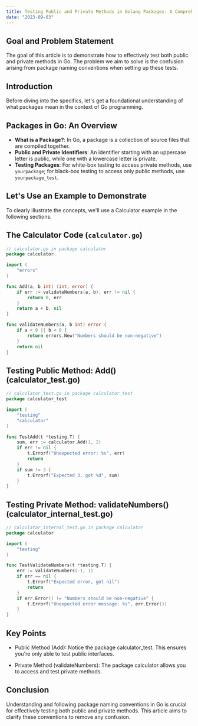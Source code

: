 ```yaml
---
title: Testing Public and Private Methods in Golang Packages: A Comprehensive Guide
date: "2023-09-03"
---
```


## Goal and Problem Statement

The goal of this article is to demonstrate how to effectively test both public and private methods in Go. The problem we aim to solve is the confusion arising from package naming conventions when setting up these tests.

## Introduction

Before diving into the specifics, let's get a foundational understanding of what packages mean in the context of Go programming.

## Packages in Go: An Overview

- **What is a Package?**: In Go, a package is a collection of source files that are compiled together.
- **Public and Private Identifiers**: An identifier starting with an uppercase letter is public, while one with a lowercase letter is private.
- **Testing Packages**: For white-box testing to access private methods, use `yourpackage`; for black-box testing to access only public methods, use `yourpackage_test`.

## Let's Use an Example to Demonstrate

To clearly illustrate the concepts, we'll use a Calculator example in the following sections.

## The Calculator Code (`calculator.go`)

```go
// calculator.go in package calculator
package calculator

import (
	"errors"
)

func Add(a, b int) (int, error) {
	if err := validateNumbers(a, b); err != nil {
		return 0, err
	}
	return a + b, nil
}

func validateNumbers(a, b int) error {
	if a < 0 || b < 0 {
		return errors.New("Numbers should be non-negative")
	}
	return nil
}
```

## Testing Public Method: Add() (calculator_test.go)

```go
// calculator_test.go in package calculator_test
package calculator_test

import (
	"testing"
	"calculator"
)

func TestAdd(t *testing.T) {
	sum, err := calculator.Add(1, 2)
	if err != nil {
		t.Errorf("Unexpected error: %s", err)
		return
	}
	if sum != 3 {
		t.Errorf("Expected 3, got %d", sum)
	}
}
```

## Testing Private Method: validateNumbers() (calculator_internal_test.go)

```go
// calculator_internal_test.go in package calculator
package calculator

import (
	"testing"
)

func TestValidateNumbers(t *testing.T) {
	err := validateNumbers(-1, 1)
	if err == nil {
		t.Errorf("Expected error, got nil")
		return
	}
	if err.Error() != "Numbers should be non-negative" {
		t.Errorf("Unexpected error message: %s", err.Error())
	}
}
```

## Key Points

- Public Method (Add): Notice the package calculator_test. This ensures you're only able to test public interfaces.

- Private Method (validateNumbers): The package calculator allows you to access and test private methods.

## Conclusion

Understanding and following package naming conventions in Go is crucial for effectively testing both public and private methods. This article aims to clarify these conventions to remove any confusion.
